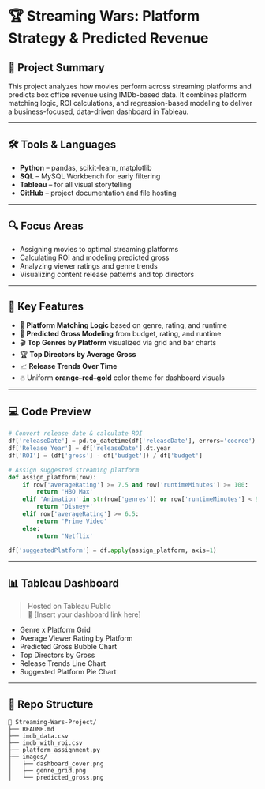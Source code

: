 # 🏆 Streaming Wars: Platform Strategy & Predicted Revenue

## 🎥 Project Summary
This project analyzes how movies perform across streaming platforms and predicts box office revenue using IMDb-based data. It combines platform matching logic, ROI calculations, and regression-based modeling to deliver a business-focused, data-driven dashboard in Tableau.

---

## 🛠 Tools & Languages
- **Python** – pandas, scikit-learn, matplotlib  
- **SQL** – MySQL Workbench for early filtering  
- **Tableau** – for all visual storytelling  
- **GitHub** – project documentation and file hosting

---

## 🔍 Focus Areas
- Assigning movies to optimal streaming platforms  
- Calculating ROI and modeling predicted gross  
- Analyzing viewer ratings and genre trends  
- Visualizing content release patterns and top directors

---

## 🧠 Key Features
- 🎯 **Platform Matching Logic** based on genre, rating, and runtime  
- 💸 **Predicted Gross Modeling** from budget, rating, and runtime  
- 🎬 **Top Genres by Platform** visualized via grid and bar charts  
- 🏆 **Top Directors by Average Gross**  
- 📈 **Release Trends Over Time**  
- 🔥 Uniform **orange–red–gold** color theme for dashboard visuals

---

## 💻 Code Preview
```python
# Convert release date & calculate ROI
df['releaseDate'] = pd.to_datetime(df['releaseDate'], errors='coerce')
df['Release Year'] = df['releaseDate'].dt.year
df['ROI'] = (df['gross'] - df['budget']) / df['budget']

# Assign suggested streaming platform
def assign_platform(row):
    if row['averageRating'] >= 7.5 and row['runtimeMinutes'] >= 100:
        return 'HBO Max'
    elif 'Animation' in str(row['genres']) or row['runtimeMinutes'] < 90:
        return 'Disney+'
    elif row['averageRating'] >= 6.5:
        return 'Prime Video'
    else:
        return 'Netflix'

df['suggestedPlatform'] = df.apply(assign_platform, axis=1)
```

---

## 📊 Tableau Dashboard  
> Hosted on Tableau Public  
> 🔗 [Insert your dashboard link here]

- Genre x Platform Grid  
- Average Viewer Rating by Platform  
- Predicted Gross Bubble Chart  
- Top Directors by Gross  
- Release Trends Line Chart  
- Suggested Platform Pie Chart

---

## 📁 Repo Structure
```
📁 Streaming-Wars-Project/
├── README.md
├── imdb_data.csv
├── imdb_with_roi.csv
├── platform_assignment.py
├── images/
│   ├── dashboard_cover.png
│   ├── genre_grid.png
│   └── predicted_gross.png
```